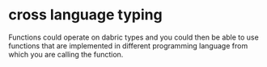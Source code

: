 # cross language typing
Functions could operate on dabric types and you could then be able to use functions that are implemented in different programming language from which you are calling the function.